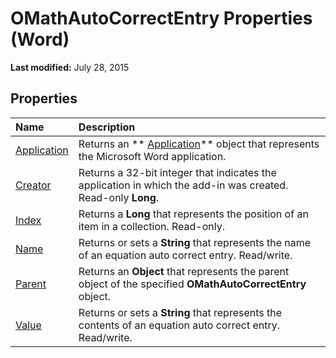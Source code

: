 
# OMathAutoCorrectEntry Properties (Word)

 **Last modified:** July 28, 2015


## Properties



|**Name**|**Description**|
|:-----|:-----|
| [Application](77a75c74-d24b-037f-deac-8b294150170a.md)|Returns an  ** [Application](d1cf6f8f-4e88-bf01-93b4-90a83f79cb44.md)** object that represents the Microsoft Word application.|
| [Creator](ad83f97e-26fb-673d-1185-f6d745305c91.md)|Returns a 32-bit integer that indicates the application in which the add-in was created. Read-only  **Long**.|
| [Index](d2bcff3a-1097-aa12-d0ff-24593a845b52.md)|Returns a  **Long** that represents the position of an item in a collection. Read-only.|
| [Name](fdc2d4ff-398b-11e0-40da-6511823e0fd5.md)|Returns or sets a  **String** that represents the name of an equation auto correct entry. Read/write.|
| [Parent](ba45aa52-13c3-8a28-25fb-69c0af8dca83.md)|Returns an  **Object** that represents the parent object of the specified **OMathAutoCorrectEntry** object.|
| [Value](3fecde26-f345-b252-a591-133944e889e4.md)|Returns or sets a  **String** that represents the contents of an equation auto correct entry. Read/write.|
